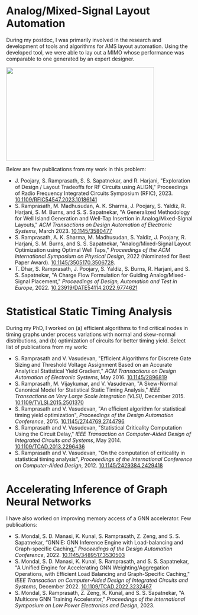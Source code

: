 # Analog/Mixed-Signal Layout Automation
During my postdoc, I was primarily involved in the research and development of tools and algorithms for AMS layout automation. Using the developed tool, we were able to lay out a MIMO whose performance was comparable to one generated by an expert designer.

<img src="https://github.com/srampras/srampras.github.io/assets/109326897/d4745864-90e3-4fdf-8401-96f17468eafd" width="400" height="253">

Below are few publications from my work in this problem:
- J. Poojary, S. Ramprasath, S. S. Sapatnekar, and R. Harjani, "Exploration of Design / Layout Tradeoffs for RF Circuits using ALIGN," Proceedings of Radio Frequency Integrated Circuits Symposium (RFIC), 2023. [10.1109/RFIC54547.2023.10186141](https://doi.org/10.1109/RFIC54547.2023.10186141)
- S. Ramprasath, M. Madhusudan, A. K. Sharma, J. Poojary, S. Yaldiz, R. Harjani, S. M. Burns, and S. S. Sapatnekar, "A Generalized Methodology for Well Island Generation and Well-Tap Insertion in Analog/Mixed-Signal Layouts," _ACM Transactions on Design Automation of Electronic Systems_, March 2023. [10.1145/3580477](https://doi.org/10.1145/3580477)
- S. Ramprasath, A. K. Sharma, M. Madhusudan, S. Yaldiz, J. Poojary, R. Harjani, S. M. Burns, and S. S. Sapatnekar, "Analog/Mixed-Signal Layout Optimization using Optimal Well Taps," _Proceedings of the ACM International Symposium on Physical Design_, 2022 (Nominated for Best Paper Award). [10.1145/3505170.3506728](https://doi.org/10.1145/3505170.3506728).
- T. Dhar, S. Ramprasath, J. Poojary, S. Yaldiz, S. Burns, R. Harjani, and S. S. Sapatnekar, "A Charge Flow Formulation for Guiding Analog/Mixed-Signal Placement," _Proceedings of Design, Automation and Test in Europe_, 2022. [10.23919/DATE54114.2022.9774621](https://doi.org/10.23919/DATE54114.2022.9774621)

# Statistical Static Timing Analysis
During my PhD, I worked on (a) efficient algorithms to find critical nodes in timing graphs under process variations with normal and skew-normal distributions, and (b) optimization of circuits for better timing yield. Select list of publications from my work:

- S. Ramprasath and V. Vasudevan, "Efficient Algorithms for Discrete Gate Sizing and Threshold Voltage Assignment Based on an Accurate Analytical Statistical Yield Gradient," _ACM Transactions on Design Automation of Electronic Systems_, May 2016. [10.1145/2896819](https://doi.org/10.1145/2896819)
- S. Ramprasath, M. Vijaykumar, and V. Vasudevan, "A Skew-Normal Canonical Model for Statistical Static Timing Analysis," _IEEE Transactions on Very Large Scale Integration (VLSI)_, December 2015. [10.1109/TVLSI.2015.2501370](https://doi.org/10.1109/TVLSI.2015.2501370)
- S. Ramprasath and V. Vasudevan, "An efficient algorithm for statistical timing yield optimization", _Proceedings of the Design Automation Conference_, 2015. [10.1145/2744769.2744796](https://doi.org/10.1145/2744769.2744796)
- S. Ramprasath and V. Vasudevan, "Statistical Criticality Computation Using the Circuit Delay," _IEEE Transaction on Computer-Aided Design of Integrated Circuits and Systems_, May 2014. [10.1109/TCAD.2013.2296436](https://doi.org/10.1109/TCAD.2013.2296436)
- S. Ramprasath and V. Vasudevan, "On the computation of criticality in statistical timing analysis", _Proceeedings of the International Conference on Computer-Aided Design_, 2012. [10.1145/2429384.2429418](https://doi.org/10.1145/2429384.2429418)


# Accelerating Inference of Graph Neural Networks
I have also worked on improving memory access of a GNN accelerator. Few publications:
- S. Mondal, S. D. Manasi, K. Kunal, S. Ramprasath, Z. Zeng, and S. S. Sapatnekar, “GNNIE: GNN Inference Engine with Load-balancing and Graph-specific Caching,” _Proceedings of the Design Automation Conference_, 2022. [10.1145/3489517.3530503](https://doi.org/10.1145/3489517.3530503)
- S. Mondal, S. D. Manasi, K. Kunal, S. Ramprasath, and S. S. Sapatnekar, "A Unified Engine for Accelerating GNN Weighting/Aggregation Operations, with Efficient Load Balancing and Graph-Specific Caching," _IEEE Transaction on Computer-Aided Design of Integrated Circuits and Systems_, December 2022. [10.1109/TCAD.2022.3232467](https://doi.org/10.1109/TCAD.2022.3232467)
- S. Mondal, S. Ramprasath, Z. Zeng, K. Kunal, and S. S. Sapatnekar, "A Multicore GNN Training Accelerator," _Proceedings of the International Symposium on Low Power Electronics and Design_, 2023.
